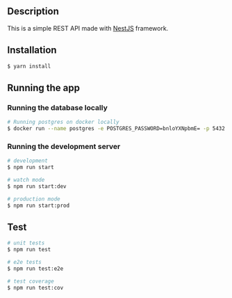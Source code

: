 ## Description

This is a simple REST API made with [NestJS](https://github.com/nestjs/nest) framework.

## Installation

```bash
$ yarn install
```

## Running the app

### Running the database locally
```bash
# Running postgres on docker locally
$ docker run --name postgres -e POSTGRES_PASSWORD=bnloYXNpbmE= -p 5432:5432-d postgres
```

### Running the development server
```bash
# development
$ npm run start

# watch mode
$ npm run start:dev

# production mode
$ npm run start:prod
```

## Test

```bash
# unit tests
$ npm run test

# e2e tests
$ npm run test:e2e

# test coverage
$ npm run test:cov
```
